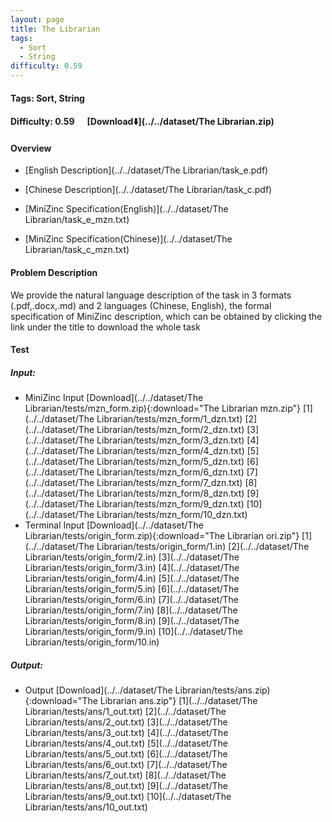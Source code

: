 ```yaml
---
layout: page
title: The Librarian
tags:
  - Sort
  - String
difficulty: 0.59
---
```


#### Tags: Sort, String
#### Difficulty: 0.59 &nbsp;&nbsp;&nbsp;&nbsp; [Download⬇️](../../dataset/The Librarian.zip)
#### Overview
- [English Description](../../dataset/The Librarian/task_e.pdf)
- [Chinese Description](../../dataset/The Librarian/task_c.pdf)
- [MiniZinc Specification(English)](../../dataset/The Librarian/task_e_mzn.txt)

- [MiniZinc Specification(Chinese)](../../dataset/The Librarian/task_c_mzn.txt)

#### Problem Description
We provide the natural language description of the task in 3 formats (.pdf,.docx,.md) and 2 languages (Chinese, English), the formal specification of MiniZinc description, which can be obtained by clicking the link under the title to download the whole task
#### Test
##### Input:
- MiniZinc Input [Download](../../dataset/The Librarian/tests/mzn_form.zip){:download="The Librarian mzn.zip"} [1](../../dataset/The Librarian/tests/mzn_form/1_dzn.txt) [2](../../dataset/The Librarian/tests/mzn_form/2_dzn.txt) [3](../../dataset/The Librarian/tests/mzn_form/3_dzn.txt) [4](../../dataset/The Librarian/tests/mzn_form/4_dzn.txt) [5](../../dataset/The Librarian/tests/mzn_form/5_dzn.txt) [6](../../dataset/The Librarian/tests/mzn_form/6_dzn.txt) [7](../../dataset/The Librarian/tests/mzn_form/7_dzn.txt) [8](../../dataset/The Librarian/tests/mzn_form/8_dzn.txt) [9](../../dataset/The Librarian/tests/mzn_form/9_dzn.txt) [10](../../dataset/The Librarian/tests/mzn_form/10_dzn.txt) 
- Terminal Input [Download](../../dataset/The Librarian/tests/origin_form.zip){:download="The Librarian ori.zip"} [1](../../dataset/The Librarian/tests/origin_form/1.in) [2](../../dataset/The Librarian/tests/origin_form/2.in) [3](../../dataset/The Librarian/tests/origin_form/3.in) [4](../../dataset/The Librarian/tests/origin_form/4.in) [5](../../dataset/The Librarian/tests/origin_form/5.in) [6](../../dataset/The Librarian/tests/origin_form/6.in) [7](../../dataset/The Librarian/tests/origin_form/7.in) [8](../../dataset/The Librarian/tests/origin_form/8.in) [9](../../dataset/The Librarian/tests/origin_form/9.in) [10](../../dataset/The Librarian/tests/origin_form/10.in) 

##### Output:
- Output [Download](../../dataset/The Librarian/tests/ans.zip){:download="The Librarian ans.zip"} [1](../../dataset/The Librarian/tests/ans/1_out.txt) [2](../../dataset/The Librarian/tests/ans/2_out.txt) [3](../../dataset/The Librarian/tests/ans/3_out.txt) [4](../../dataset/The Librarian/tests/ans/4_out.txt) [5](../../dataset/The Librarian/tests/ans/5_out.txt) [6](../../dataset/The Librarian/tests/ans/6_out.txt) [7](../../dataset/The Librarian/tests/ans/7_out.txt) [8](../../dataset/The Librarian/tests/ans/8_out.txt) [9](../../dataset/The Librarian/tests/ans/9_out.txt) [10](../../dataset/The Librarian/tests/ans/10_out.txt) 

